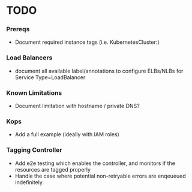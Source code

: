 # TODO

### Prereqs

* Document required instance tags (i.e. KubernetesCluster:<cluster-name>)

### Load Balancers

* document all available label/annotations to configure ELBs/NLBs for Service Type=LoadBalancer

### Known Limitations

* Document limitation with hostname / private DNS?

### Kops

* Add a full example (ideally with IAM roles)

### Tagging Controller

* Add e2e testing which enables the controller, and monitors if the resources are tagged properly
* Handle the case where potential non-retryable errors are enqeueued indefinitely.